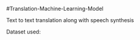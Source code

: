 #Translation-Machine-Learning-Model

Text to text translation along with speech synthesis

Dataset used: 
